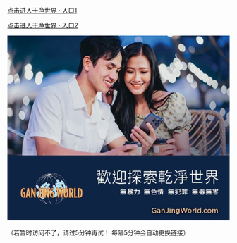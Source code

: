 [点击进入干净世界 · 入口1](https://388356.xyz)
    
[点击进入干净世界 · 入口2](https://636255.xyz)
    
[![干净世界](https://github.com/gjsj999/gjsj999/blob/main/git-ganjing.jpg?raw=true)](https://388356.xyz)
    
（若暂时访问不了，请过5分钟再试！ 每隔5分钟会自动更换链接）
